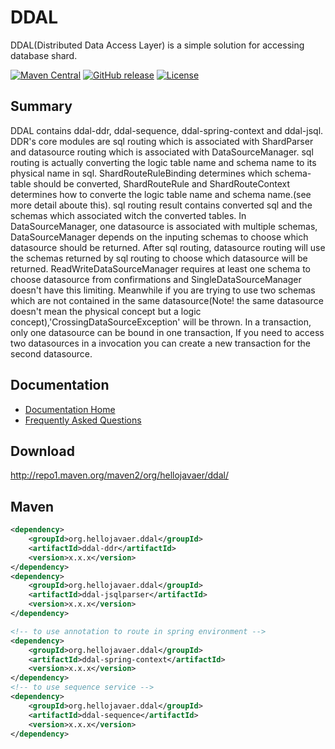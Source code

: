 # DDAL

DDAL(Distributed Data Access Layer) is a simple solution for accessing database shard.

[![Maven Central](https://maven-badges.herokuapp.com/maven-central/org.hellojavaer/ddal/badge.svg)](https://maven-badges.herokuapp.com/maven-central/org.hellojavaer/ddal/)
[![GitHub release](https://img.shields.io/github/release/hellojavaer/ddal.svg)](https://github.com/hellojavaer/ddal/releases)
[![License](https://img.shields.io/badge/license-Apache%202-4EB1BA.svg)](https://www.apache.org/licenses/LICENSE-2.0.html)


## Summary

DDAL contains ddal-ddr, ddal-sequence, ddal-spring-context and ddal-jsql.
DDR's core modules are sql routing which is associated with ShardParser and datasource routing which is associated with DataSourceManager. sql routing is actually converting the logic table name and schema name to its physical name in sql. ShardRouteRuleBinding determines which schema-table should be converted, ShardRouteRule and ShardRouteContext determines how to converte the logic table name and schema name.(see more detail aboute this).
sql routing result contains converted sql and the schemas which associated witch the converted tables.
In DataSourceManager, one datasource is associated with multiple schemas, DataSourceManager depends on the inputing schemas to choose which datasource should be returned.
After sql routing, datasource routing will use the schemas returned by sql routing to choose which datasource will be returned. ReadWriteDataSourceManager requires at least one schema to choose datasource from confirmations and SingleDataSourceManager doesn't have this limiting. Meanwhile if you are trying to use two schemas which are not contained in the same datasource(Note! the same datasource doesn't mean the physical concept but a logic concept),'CrossingDataSourceException' will be thrown. In a transaction, only one datasource can be bound in one transaction, If you need to access two datasources in a invocation you can create a new transaction for the second datasource.


## Documentation

- [Documentation Home](https://github.com/hellojavaer/ddal/wiki)
- [Frequently Asked Questions](https://github.com/hellojavaer/ddal/wiki/faq)


## Download

http://repo1.maven.org/maven2/org/hellojavaer/ddal/

## Maven

```xml
<dependency>
    <groupId>org.hellojavaer.ddal</groupId>
    <artifactId>ddal-ddr</artifactId>
    <version>x.x.x</version>
</dependency>
<dependency>
    <groupId>org.hellojavaer.ddal</groupId>
    <artifactId>ddal-jsqlparser</artifactId>
    <version>x.x.x</version>
</dependency>

<!-- to use annotation to route in spring environment -->
<dependency>
    <groupId>org.hellojavaer.ddal</groupId>
    <artifactId>ddal-spring-context</artifactId>
    <version>x.x.x</version>
</dependency>
<!-- to use sequence service -->
<dependency>
    <groupId>org.hellojavaer.ddal</groupId>
    <artifactId>ddal-sequence</artifactId>
    <version>x.x.x</version>
</dependency>

```
